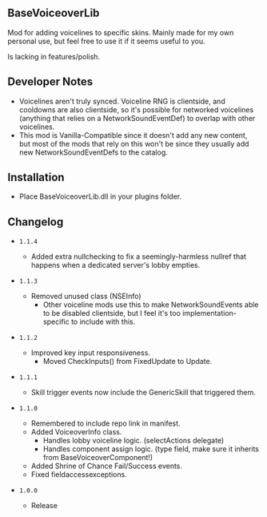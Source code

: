 ## BaseVoiceoverLib

Mod for adding voicelines to specific skins. Mainly made for my own personal use, but feel free to use it if it seems useful to you.

Is lacking in features/polish.

## Developer Notes

- Voicelines aren't truly synced. Voiceline RNG is clientside, and cooldowns are also clientside, so it's possible for networked voicelines (anything that relies on a NetworkSoundEventDef) to overlap with other voicelines.
- This mod is Vanilla-Compatible since it doesn't add any new content, but most of the mods that rely on this won't be since they usually add new NetworkSoundEventDefs to the catalog.

## Installation

- Place BaseVoiceoverLib.dll in your plugins folder.

## Changelog

- `1.1.4`
	- Added extra nullchecking to fix a seemingly-harmless nullref that happens when a dedicated server's lobby empties.

- `1.1.3`
	- Removed unused class (NSEInfo)
		- Other voiceline mods use this to make NetworkSoundEvents able to be disabled clientside, but I feel it's too implementation-specific to include with this.

- `1.1.2`
	- Improved key input responsiveness.
		- Moved CheckInputs() from FixedUpdate to Update.

- `1.1.1`
	- Skill trigger events now include the GenericSkill that triggered them.

- `1.1.0`
	- Remembered to include repo link in manifest.
	- Added VoiceoverInfo class.
		- Handles lobby voiceline logic. (selectActions delegate)
		- Handles component assign logic. (type field, make sure it inherits from BaseVoiceoverComponent!)
	- Added Shrine of Chance Fail/Success events.
	- Fixed fieldaccessexceptions.

- `1.0.0`
	- Release